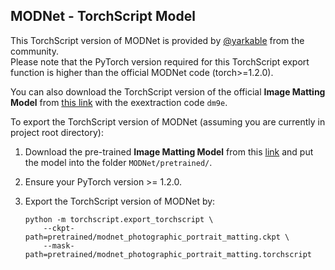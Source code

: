 ## MODNet - TorchScript Model

This TorchScript version of MODNet is provided by [@yarkable](https://github.com/yarkable) from the community.  
Please note that the PyTorch version required for this TorchScript export function is higher than the official MODNet code (torch>=1.2.0).

You can also download the TorchScript version of the official **Image Matting Model** from [this link](https://pan.baidu.com/s/1kOmmmbG7lSZiSmDdE7CaRw) with the exextraction code `dm9e`.

To export the TorchScript version of MODNet (assuming you are currently in project root directory):
1. Download the pre-trained **Image Matting Model** from this [link](https://drive.google.com/drive/folders/1umYmlCulvIFNaqPjwod1SayFmSRHziyR?usp=sharing) and put the model into the folder `MODNet/pretrained/`.

2. Ensure your PyTorch version >= 1.2.0.

3. Export the TorchScript version of MODNet by: 
    ```shell
    python -m torchscript.export_torchscript \
        --ckpt-path=pretrained/modnet_photographic_portrait_matting.ckpt \
        --mask-path=pretrained/modnet_photographic_portrait_matting.torchscript
    ```
